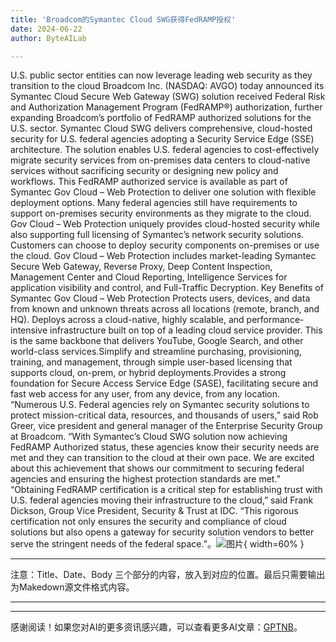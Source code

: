 ```yaml
---
title: 'Broadcom的Symantec Cloud SWG获得FedRAMP授权'
date: 2024-06-22
author: ByteAILab

---
```


U.S. public sector entities can now leverage leading web security as they transition to the cloud
Broadcom Inc. (NASDAQ: AVGO) today announced its Symantec Cloud Secure Web Gateway (SWG) solution received Federal Risk and Authorization Management Program (FedRAMP®) authorization, further expanding Broadcom’s portfolio of FedRAMP authorized solutions for the U.S. sector. Symantec Cloud SWG delivers comprehensive, cloud-hosted security for U.S. federal agencies adopting a Security Service Edge (SSE) architecture. The solution enables U.S. federal agencies to cost-effectively migrate security services from on-premises data centers to cloud-native services without sacrificing security or designing new policy and workflows.
This FedRAMP authorized service is available as part of Symantec Gov Cloud – Web Protection to deliver one solution with flexible deployment options. Many federal agencies still have requirements to support on-premises security environments as they migrate to the cloud. Gov Cloud – Web Protection uniquely provides cloud-hosted security while also supporting full licensing of Symantec’s network security solutions. Customers can choose to deploy security components on-premises or use the cloud. Gov Cloud – Web Protection includes market-leading Symantec Secure Web Gateway, Reverse Proxy, Deep Content Inspection, Management Center and Cloud Reporting, Intelligence Services for application visibility and control, and Full-Traffic Decryption.
Key Benefits of Symantec Gov Cloud – Web Protection
Protects users, devices, and data from known and unknown threats across all locations (remote, branch, and HQ). Deploys across a cloud-native, highly scalable, and performance-intensive infrastructure built on top of a leading cloud service provider. This is the same backbone that delivers YouTube, Google Search, and other world-class services.Simplify and streamline purchasing, provisioning, training, and management, through simple user-based licensing that supports cloud, on-prem, or hybrid deployments.Provides a strong foundation for Secure Access Service Edge (SASE), facilitating secure and fast web access for any user, from any device, from any location.
“Numerous U.S. Federal agencies rely on Symantec security solutions to protect mission-critical data, resources, and thousands of users,” said Rob Greer, vice president and general manager of the Enterprise Security Group at Broadcom. “With Symantec’s Cloud SWG solution now achieving FedRAMP Authorized status, these agencies know their security needs are met and they can transition to the cloud at their own pace. We are excited about this achievement that shows our commitment to securing federal agencies and ensuring the highest protection standards are met.”
“Obtaining FedRAMP certification is a critical step for establishing trust with U.S. federal agencies moving their infrastructure to the cloud,” said Frank Dickson, Group Vice President, Security & Trust at IDC. “This rigorous certification not only ensures the security and compliance of cloud solutions but also opens a gateway for security solution vendors to better serve the stringent needs of the federal space.”。![图片](https://ai-techpark.com/wp-content/uploads/2024/06/Broadcom’s-960x540.jpg){ width=60% }

---
注意：Title、Date、Body 三个部分的内容，放入到对应的位置。最后只需要输出为Makedown源文件格式内容。

---
---
感谢阅读！如果您对AI的更多资讯感兴趣，可以查看更多AI文章：[GPTNB](https://gptnb.com)。